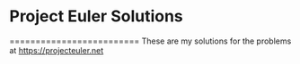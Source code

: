 # Project Euler Solutions
=========================
These are my solutions for the problems at https://projecteuler.net
